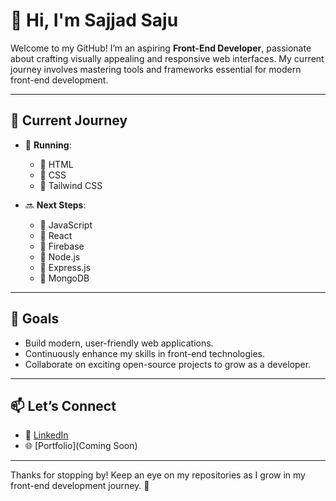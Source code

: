# 👋 Hi, I'm Sajjad Saju  

Welcome to my GitHub! I’m an aspiring **Front-End Developer**, passionate about crafting visually appealing and responsive web interfaces. 
My current journey involves mastering tools and frameworks essential for modern front-end development.  

---

## 🌱 Current Journey  
- 🚀 **Running**:  
  - 🔄 HTML  
  - 🔄 CSS  
  - 🔄 Tailwind CSS

- 🔜 **Next Steps**:  
  - 📌 JavaScript  
  - 📌 React  
  - 📌 Firebase  
  - 📌 Node.js  
  - 📌 Express.js  
  - 📌 MongoDB  

---

## 🎯 Goals  
- Build modern, user-friendly web applications.  
- Continuously enhance my skills in front-end technologies.  
- Collaborate on exciting open-source projects to grow as a developer.  

---

## 📫 Let’s Connect  
- 💼 [LinkedIn](https://linkedin.com/in/sajjadsaju)  
- 🌐 [Portfolio](Coming Soon)  

---

Thanks for stopping by! Keep an eye on my repositories as I grow in my front-end development journey. 🚀
